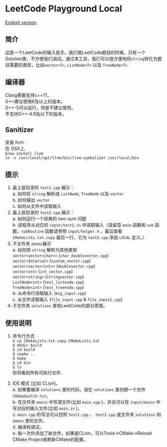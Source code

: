 # LeetCode Playground Local  
[English version](README.md)
## 简介
这是一个LeetCode的输入助手。我们做LeetCode题目的时候，只有一个Solution类，不方便我们调试。通过本工具，我们可以很方便地将`string`转化为题目需要的类型，比如`vector<T>`, `ListNode<T>` 以及 `TreeNode<T>`.  

## 编译器
Clang需要支持c++17。  
G++建议使用6及以上的版本。  
G++-5可以运行，但是不建议使用。  
不支持G++-4.9及以下的版本。  

## Sanitizer
安装 llvm.  
在 OSX上,  
`brew install llvm`   
`ln -s /usr/local/opt/llvm/bin/llvm-symbolizer /usr/local/bin` 

## 提示
1. 最上层目录的 `test1.cpp` 展示：  
a. 如何将 `string` 解析成 `ListNode`, `TreeNode` 以及 `vector`  
b. 如何输出 `vector`  
c. 如何从文件中读取输入   
2. 最上层目录的 `test2.cpp` 展示：  
a. 如何运行一个经典的 two-sum 问题  
b. 该程序从对应的 `input/test2.in` 中读取输入（请留意 `main` 函数和 `sub` 函数，`subRoutine` 函数请参照 `input/helper.h` 。最后查看 `CMakeLists.txt.copy` 最后一行，它为 `test2.cpp` 添加 `LOCAL` 定义。）  
3. 子文件夹 `demos`展示    
a. 如何把 `string` 解析为其他类型  
`vector<vector<char>>` (`char_doublevector.cpp`)  
`vector<Interval>` (`custom_vector.cpp`)  
`vector<vector<int>>` (`doublevector.cpp`)  
`vector<int>` (`int_vector.cpp`)  
`vector<string>` (`stringvector.cpp`)  
`ListNode<int>` (`test_listnode.cpp`)  
`TreeNode<int>` (`test_treenode.cpp`)  
b. 从命令行读取输入 (`big_input.cpp`)  
c. 从文件读取输入 (`file_input.cpp` & `file_input2.cpp`)  
4. 子文件夹 `solutions` 里有LeetCode的部分答案。  

## 使用说明 
1. 命令行方式  
`$ cp CMakeLists.txt.copy CMakeLists.txt`  
`$ mkdir build`  
`$ cd build`  
`$ cmake ..`  
`$ make`  
`$ cd bin`  
`$ ls`  
你将看到所有可执行文件.

2. IDE 模式 (比如 CLion)。  
a. 如果要编译 `solutions` 里的代码，请在 `solutions` 里创建一个文件 `CMakeSwitch.txt`。  
b. 在文件夹 `mains` 中写源文件(比如 `main.cpp` )，并且可以在 `input/mains` 中写对应的输入文件(比如 `main.in` )。  
c. `main.cpp` 的写法可以仿照 `test1.cpp` ， `test2.cpp` 或文件夹 `solutions` 和 `demos` 里的文件。  
d. 编译和调试。  
e. 每一次你添加了新文件，如果是CLion，可以Tools->CMake->Reload CMake Project来刷新CMake的配置。  
